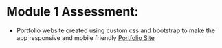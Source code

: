  # Module 1 Assessment:
  - Portfolio website  created using custom css and bootstrap to make the app responsive and mobile friendly 
  [Portfolio Site](https://hallek7.github.io/hallek7-hallek7.github.io/Dev10-Program//Module-1_Assessment/index.html)
  
